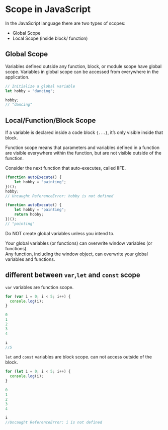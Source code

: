 
# Scope in JavaScript

In the JavaScript language there are two types of scopes:

-   Global Scope
-   Local Scope (inside block/ function)

## Global Scope
Variables defined outside any function, block, or module scope have global scope.
Variables in global scope can be accessed from everywhere in the application.
```javascript
// Initialize a global variable
let hobby = "dancing";

hobby;
// "dancing"
```

## Local/Function/Block Scope

If a variable is declared inside a code block `{...}`, it’s only visible inside that block.

Function scope means that parameters and variables defined in a function are visible everywhere within the function, but are not visible outside of the function.

Consider the next function that auto-executes, called IIFE.
```javascript
(function autoExecute() {
    let hobby = "painting";
})();
hobby;
// Uncaught ReferenceError: hobby is not defined
```
```javascript
(function autoExecute() {
    let hobby = "painting";
    return hobby;
})();
// "painting"
```
<aside class="notice">
Do NOT create global variables unless you intend to.

Your global variables (or functions) can overwrite window variables (or functions).  
Any function, including the window object, can overwrite your global variables and functions.
</aside>

## different between `var`,`let` and `const` scope
`var` variables are function scope.
```javascript
for (var i = 0; i < 5; i++) {
  console.log(i);
}

0
1
2
3
4

i
//5
```
`let` and `const` variables are block scope. can not access outside of the block.
```javascript
for (let i = 0; i < 5; i++) {
  console.log(i);
}

0
1
2
3
4

i
//Uncaught ReferenceError: i is not defined
```
<!--stackedit_data:
eyJoaXN0b3J5IjpbMTMwNzU4MTc5MywtMTE1MTc0MDQ3OCwtNT
EwMDMyNTMsMTU5Njg2NTQxLDQwMTI5MDA4Nl19
-->